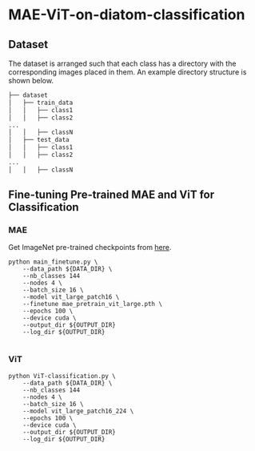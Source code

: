 # MAE-ViT-on-diatom-classification


## Dataset

The dataset is arranged such that each class has a directory with the corresponding images placed in them. An example directory structure is shown below.

```bash
├── dataset
│   ├── train_data
│   │   ├── class1
│   │   ├── class2
...
│   │   ├── classN
│   ├── test_data
│   │   ├── class1
│   │   ├── class2
...
│   │   ├── classN

```
## Fine-tuning Pre-trained MAE and ViT for Classification
### MAE

Get ImageNet pre-trained checkpoints from [here](https://github.com/fairinternal/mae/#pre-trained-checkpoints).

```
python main_finetune.py \
    --data_path ${DATA_DIR} \
    --nb_classes 144
    --nodes 4 \
    --batch_size 16 \
    --model vit_large_patch16 \
    --finetune mae_pretrain_vit_large.pth \
    --epochs 100 \
    --device cuda \
    --output_dir ${OUTPUT_DIR}
    --log_dir ${OUTPUT_DIR}
  
```

### ViT

```
python ViT-classification.py \
    --data_path ${DATA_DIR} \
    --nb_classes 144
    --nodes 4 \
    --batch_size 16 \
    --model vit_large_patch16_224 \
    --epochs 100 \
    --device cuda \
    --output_dir ${OUTPUT_DIR}
    --log_dir ${OUTPUT_DIR}
  
```
